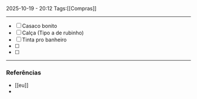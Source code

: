 2025-10-19 - 20:12
Tags:[[Compras]] 

---
- [ ] Casaco bonito
- [ ] Calça (Tipo a de rubinho)
- [ ] Tinta pro banheiro
- [ ] 
- [ ] 

---
### Referências
- [[eu]]
- 